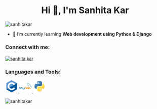 <h1 align="center">Hi 👋, I'm Sanhita Kar</h1>
<p align="left"> <img src="https://komarev.com/ghpvc/?username=sanhitakar&label=Profile%20views&color=0e75b6&style=flat" alt="sanhitakar" /> </p>

- 🌱 I’m currently learning **Web development using Python & Django**



<h3 align="left">Connect with me:</h3>
<p align="left">
<a href="https://linkedin.com/in/sanhita kar" target="blank"><img align="center" src="https://raw.githubusercontent.com/rahuldkjain/github-profile-readme-generator/master/src/images/icons/Social/linked-in-alt.svg" alt="sanhita kar" height="30" width="40" /></a>
</p>

<h3 align="left">Languages and Tools:</h3>
<p align="left"> <a href="https://www.cprogramming.com/" target="_blank" rel="noreferrer"> <img src="https://raw.githubusercontent.com/devicons/devicon/master/icons/c/c-original.svg" alt="c" width="40" height="40"/> </a> <a href="https://www.mysql.com/" target="_blank" rel="noreferrer"> <img src="https://raw.githubusercontent.com/devicons/devicon/master/icons/mysql/mysql-original-wordmark.svg" alt="mysql" width="40" height="40"/> </a> <a href="https://www.python.org" target="_blank" rel="noreferrer"> <img src="https://raw.githubusercontent.com/devicons/devicon/master/icons/python/python-original.svg" alt="python" width="40" height="40"/> </a> </p>

<p><img align="center" src="https://github-readme-stats.vercel.app/api/top-langs?username=sanhitakar&show_icons=true&locale=en&layout=compact" alt="sanhitakar" /></p>

